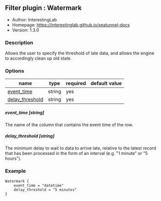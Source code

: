 ## Filter plugin : Watermark

* Author: InterestingLab
* Homepage: https://interestinglab.github.io/seatunnel-docs
* Version: 1.3.0

### Description

Allows the user to specify the threshold of late data, and allows the engine to accordingly clean up old state.

### Options

| name | type | required | default value |
| --- | --- | --- | --- |
| [event_time](#event_time-string) | string | yes |  |
| [delay_threshold](#delay_threshold-string) | string | yes |  |

##### event_time [string]

The name of the column that contains the event time of the row.

##### delay_threshold [string]

The minimum delay to wait to data to arrive late, relative to the latest record that has been processed in the form of an interval (e.g. "1 minute" or "5 hours").

### Example

```
Watermark {
    event_time = "datetime"
    delay_threshold = "5 minutes"
}
```
